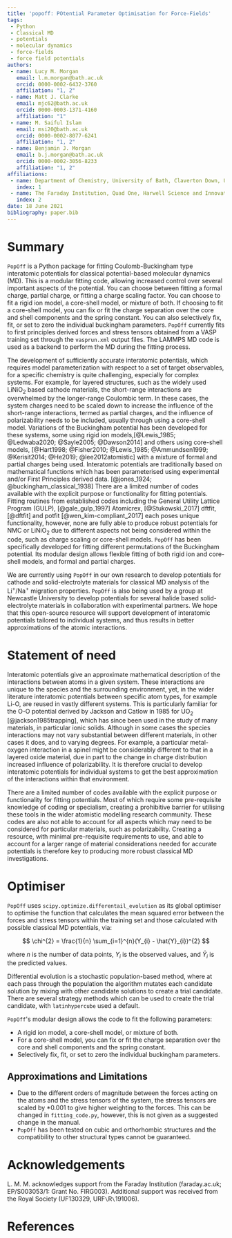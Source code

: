 ```yaml
---
title: 'popoff: POtential Parameter Optimisation for Force-Fields'
tags:
 - Python
 - Classical MD
 - potentials
 - molecular dynamics
 - force-fields
 - force field potentials
authors:
 - name: Lucy M. Morgan
   email: l.m.morgan@bath.ac.uk
   orcid: 0000-0002-6432-3760
   affiliation: "1, 2"
 - name: Matt J. Clarke
   email: mjc62@bath.ac.uk
   orcid: 0000-0003-1371-4160
   affiliation: "1"
 - name: M. Saiful Islam
   email: msi20@bath.ac.uk
   orcid: 0000-0002-8077-6241
   affiliation: "1, 2"
 - name: Benjamin J. Morgan
   email: b.j.morgan@bath.ac.uk
   orcid: 0000-0002-3056-8233
   affiliation: "1, 2"
affiliations:
 - name: Department of Chemistry, University of Bath, Claverton Down, UK, BA2 7AY
   index: 1
 - name: The Faraday Institution, Quad One, Harwell Science and Innovation Campus, Didcot, UK
   index: 2
date: 18 June 2021
bibliography: paper.bib
---
```


# Summary
`PopOff` is a Python package for fitting Coulomb-Buckingham type interatomic potentials for classical potential-based molecular dynamics (MD). This is a modular fitting code, allowing increased control over several important aspects of the potential. You can choose between fitting a formal charge, partial charge, or fitting a charge scaling factor. You can choose to fit a rigid ion model, a core-shell model, or mixture of both. If choosing to fit a core-shell model, you can fix or fit the charge separation over the core and shell components and the spring constant. You can also selectively fix, fit, or set to zero the individual buckingham parameters. `PopOff` currently fits to first principles derived forces and stress tensors obtained from a VASP training set through the `vasprun.xml` output files. The LAMMPS MD code is used as a backend to perform the MD during the fitting process.

The development of sufficiently accurate interatomic potentials, which requires model parameterization with respect to a set of target observables, for a specific chemistry is quite challenging, especially for complex systems. For example, for layered structures, such as the widely used LiNiO$_2$ based cathode materials, the short-range interactions are overwhelmed by the longer-range Coulombic term. In these cases, the system charges need to be scaled down to increase the influence of the short-range interactions, termed as partial charges, and the influence of polarizability needs to be included, usually through using a core-shell model. Variations of the Buckingham potential has been developed for these systems, some using rigid ion models,[@Lewis_1985; @Ledwaba2020; @Sayle2005; @Dawson2014] and others using core-shell models, [@Hart1998; @Fisher2010; @Lewis_1985; @Ammundsen1999; @Kerisit2014; @He2019; @lee2012atomistic] with a mixture of formal and partial charges being used. Interatomic potentials are traditionally based on mathematical functions which has been parameterised using experimental and/or First Principles derived data. [@jones_1924; @buckingham_classical_1938] There are a limited number of codes available with the explicit purpose or functionality for fitting potentials. Fitting routines from established codes including the General Utility Lattice Program (GULP), [@gale_gulp_1997] Atomicrex, [@Stukowski_2017] dftfit, [@dftfit] and potfit [@wen_kim-compliant_2017] each poses unique functionality, however, none are fully able to produce robust potentials for NMC or LiNiO$_2$ due to different aspects not being considered within the code, such as charge scaling or core-shell models. `PopOff` has been specifically developed for fitting different permutations of the Buckingham potential. Its modular design allows flexible fitting of both rigid ion and core-shell models, and formal and partial charges. 

We are currently using `PopOff` in our own research to develop potentials for cathode and solid-electrolyte materials for classical MD analysis of the Li$^+$/Na$^+$ migration properties. `PopOff` is also being used by a group at Newcastle University to develop potentials for several halide based solid-electrolyte materials in collaboration with experimental partners. We hope that this open-source resource will support development of interatomic potentials tailored to individual systems, and thus results in better approximations of the atomic interactions.

# Statement of need
Interatomic potentials give an approximate mathematical description of the interactions between atoms in a given system. These interactions are unique to the species and the surrounding environment, yet, in the wider literature interatomic potentials between specific atom types, for example Li-O, are reused in vastly different systems. This is particularly familiar for the O-O potential derived by Jackson and Catlow in 1985 for UO$_2$ [@jackson1985trapping], which has since been used in the study of many materials, in particular ionic solids. Although in some cases the species interactions may not vary substantial between different materials, in other cases it does, and to varying degrees. For example, a particular metal-oxygen interaction in a spinel might be considerably different to that in a layered oxide material, due in part to the change in charge distribution increased influence of polarizability. It is therefore crucial to develop interatomic potentials for individual systems to get the best approximation of the interactions within that environment.

There are a limited number of codes available with the explicit purpose or functionality for fitting potentials. Most of which require some pre-requisite knowledge of coding or specialism, creating a prohibitive barrier for utilising these tools in the wider atomistic modelling research community. These codes are also not able to account for all aspects which may need to be considered for particular materials, such as polarizability. Creating a resource, with minimal pre-requisite requirements to use, and able to account for a larger range of material considerations needed for accurate potentials is therefore key to producing more robust classical MD investigations.

# Optimiser
`PopOff` uses `scipy.optimize.differentail_evolution` as its global optimiser to optimise the function that calculates the mean squared error between the forces and stress tensors within the training set and those calculated with possible classical MD potentials, via:

$$
\chi^{2} = \frac{1}{n} \sum_{i=1}^{n}(Y_{i} - \hat{Y}_{i})^{2}
$$

where $n$ is the number of data points, $Y_i$ is the observed values, and $\hat{Y}_i$ is the predicted values.

Differential evolution is a stochastic population-based method, where at each pass through the population the algorithm mutates each candidate solution by mixing with other candidate solutions to create a trial candidate. There are several strategy methods which can be used to create the trial candidate, with `latinhypercube` used a default.

`PopOff`'s modular design allows the code to fit the following parameters:

- A rigid ion model, a core-shell model, or mixture of both.
- For a core-shell model, you can fix or fit the charge separation over the core and shell components and the spring constant.
- Selectively fix, fit, or set to zero the individual buckingham parameters.

## Approximations and Limitations
- Due to the different orders of magnitude between the forces acting on the atoms and the stress tensors of the system, the stress tensors are scaled by $*0.001$ to give higher weighting to the forces. This can be changed in `fitting_code.py`, however, this is not given as a suggested change in the manual.
- `PopOff` has been tested on cubic and orthorhombic structures and the compatibility to other structural types cannot be guaranteed.

# Acknowledgements
L. M. M. acknowledges support from the Faraday Institution (faraday.ac.uk; EP/S003053/1: Grant No. FIRG003). Additional support was received from the Royal Society (UF130329, URF``\``R``\``191006). 

# References
